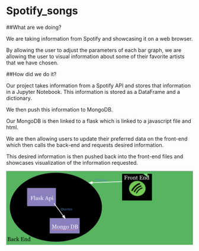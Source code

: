 # Spotify_songs

##What are we doing?

We are taking information from Spotify and showcasing it on a web browser.

By allowing the user to adjust the parameters of each bar graph, we are allowing the user to visual information about some of their favorite artists that we have chosen.

##How did we do it?

Our project takes information from a Spotify API and stores that information in a Jupyter Notebook. This information is stored as a DataFrame and a dictionary.

We then push this information to MongoDB.

Our MongoDB is then linked to a flask which is linked to a javascript file and html.

We are then allowing users to update their preferred data on the front-end which then calls the back-end and requests desired information.

This desired information is then pushed back into the front-end files and showcases visualization of the information requested.

![visualization of network](https://github.com/gabrielmacey/Spotify_songs/blob/main/spotify_data/static/img/image.png?raw=true)
